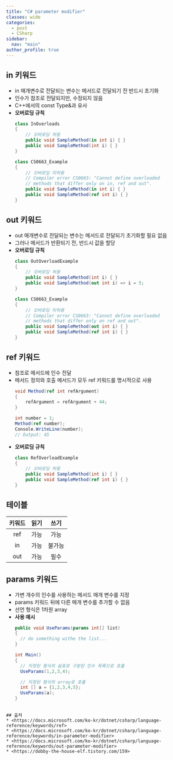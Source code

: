 ```yaml
---
title: "C# parameter modifier"
classes: wide
categories: 
  - post
  - CSharp
sidebar:
  nav: "main"
author_profile: true
---
```

   

## in 키워드
* in 매개변수로 전달되는 변수는 메서드로 전달되기 전 반드시 초기화
* 인수가 참조로 전달되지만, 수정되지 않음
* C++에서의 const Type&과 유사
* **오버로딩 규칙**
  ```csharp
  class InOverloads
  {
      // 오버로딩 허용
      public void SampleMethod(in int i) { }
      public void SampleMethod(int i) { }
  }

  class CS0663_Example
  {
      // 오버로딩 미허용
      // Compiler error CS0663: "Cannot define overloaded
      // methods that differ only on in, ref and out".
      public void SampleMethod(in int i) { }
      public void SampleMethod(ref int i) { }
  }
  ```

## out 키워드
* out 매개변수로 전달되는 변수는 메서드로 전달되기 초기화할 필요 없음
* 그러나 메서드가 반환되기 전, 반드시 값을 할당
* **오버로딩 규칙**
  ```csharp
  class OutOverloadExample
  {
      // 오버로딩 허용
      public void SampleMethod(int i) { }
      public void SampleMethod(out int i) => i = 5;
  }

  class CS0663_Example
  {
      // 오버로딩 미허용
      // Compiler error CS0663: "Cannot define overloaded
      // methods that differ only on ref and out".
      public void SampleMethod(out int i) { }
      public void SampleMethod(ref int i) { }
  }
  ```

## ref 키워드  
* 참조로 메서드에 인수 전달
* 메서드 정의와 호출 메서드가 모두 ref 키워드를 명시적으로 사용
  ```csharp
  void Method(ref int refArgument)
  {
      refArgument = refArgument + 44;
  }

  int number = 1;
  Method(ref number);
  Console.WriteLine(number);
  // Output: 45
  ```
* **오버로딩 규칙**
  ```csharp
  class RefOverloadExample
  {
      // 오버로딩 허용
      public void SampleMethod(int i) { }
      public void SampleMethod(ref int i) { }
  }
  ```

## 테이블

|키워드|읽기|쓰기|
|:---:|:---:|:---:|
|ref|가능|가능|
|in|가능|불가능|
|out|가능|필수|

## params 키워드
* 가변 개수의 인수를 사용하는 메서드 매개 변수를 지정
* params 키워드 뒤에 다른 매개 변수를 추가할 수 없음
* 선언 형식은 1차원 array
* **사용 예시**
  ```csharp
  public void UseParams(params int[] list) 
  {
    // do something withe the list...
  }

  int Main()
  {
    // 지정된 형식의 쉼표로 구분된 인수 목록으로 호출
    UseParams(1,2,3,4);

    // 지정된 형식의 array로 호출
    int [] a = {1,2,3,4,5};
    UseParams(a);
  }
```

## 출처
* <https://docs.microsoft.com/ko-kr/dotnet/csharp/language-reference/keywords/ref>
* <https://docs.microsoft.com/ko-kr/dotnet/csharp/language-reference/keywords/in-parameter-modifier>
* <https://docs.microsoft.com/ko-kr/dotnet/csharp/language-reference/keywords/out-parameter-modifier>
* <https://dobby-the-house-elf.tistory.com/159>
